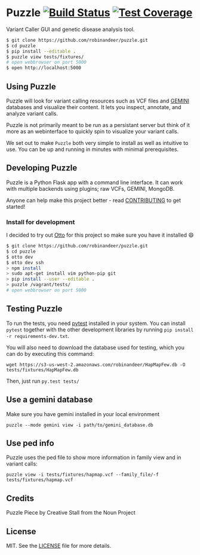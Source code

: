 # Puzzle [![Build Status][travis-image]][travis-url] [![Test Coverage][coveralls-img]][coveralls-url]

Variant Caller GUI and genetic disease analysis tool.

```bash
$ git clone https://github.com/robinandeer/puzzle.git
$ cd puzzle
$ pip install --editable .
$ puzzle view tests/fixtures/
# open webbrowser on port 5000
$ open http://localhost:5000
```

## Using Puzzle
Puzzle will look for variant calling resources such as VCF files and [GEMINI][gemini] databases and visualize their content. It lets you inspect, annotate, and analyze variant calls.

Puzzle is not primarily meant to be run as a persistant server but think of it more as an webinterface to quickly spin to visualize your variant calls.

We set out to make `Puzzle` both very simple to install as well as intuitive to use. You can be up and running in minutes with minimal prerequisites.

## Developing Puzzle
Puzzle is a Python Flask app with a command line interface. It can work with multiple backends using plugins; raw VCFs, GEMINI, MongoDB.

Anyone can help make this project better - read [CONTRIBUTING](CONTRIBUTING.md) to get started!

### Install for development
I decided to try out [Otto][otto] for this project so make sure you have it installed :smile:

```bash
$ git clone https://github.com/robinandeer/puzzle.git
$ cd puzzle
$ otto dev
$ otto dev ssh
> npm install
> sudo apt-get install vim python-pip git
> pip install --user --editable .
> puzzle /vagrant/tests/
# open webbrowser on port 5000
```

## Testing Puzzle
To run the tests, you need [pytest](pytest) installed in your system. You can install `pytest` together
with the other development libraries by running `pip install -r requirements-dev.txt`.

You will also need to download the database used for testing, which you can do by executing this command:

```
wget https://s3-us-west-2.amazonaws.com/robinandeer/HapMapFew.db -O tests/fixtures/HapMapFew.db
```

Then, just run `py.test tests/`

## Use a gemini database ##

Make sure you have gemini installed in your local environment

```
puzzle --mode gemini view -i path/to/gemini_database.db
```

## Use ped info ##

Puzzle uses the ped file to show more information in family view and in variant calls:

```
puzzle view -i tests/fixtures/hapmap.vcf --family_file/-f tests/fixtures/hapmap.vcf
```

## Credits
Puzzle Piece by Creative Stall from the Noun Project

## License
MIT. See the [LICENSE](LICENSE) file for more details.


[travis-url]: https://travis-ci.org/robinandeer/puzzle?branch=master
[travis-image]: https://img.shields.io/travis/robinandeer/puzzle/master.svg?style=flat-square
[coveralls-url]: https://coveralls.io/github/robinandeer/puzzle
[coveralls-img]: https://img.shields.io/coveralls/robinandeer/puzzle.svg?style=flat-square
[otto]: https://ottoproject.io/
[gemini]: https://github.com/arq5x/gemini
[pytest]: http://pytest.org/latest/

